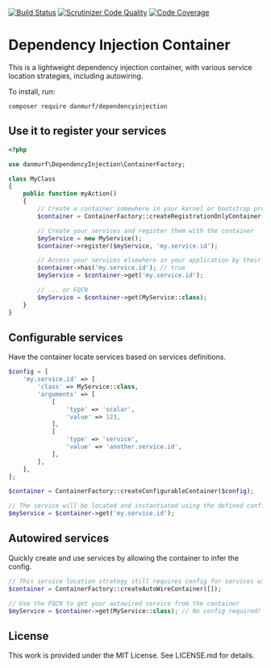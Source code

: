[![Build Status](https://travis-ci.org/danmurf/DependencyInjection.svg?branch=master)](https://travis-ci.org/danmurf/DependencyInjection) [![Scrutinizer Code Quality](https://scrutinizer-ci.com/g/danmurf/DependencyInjection/badges/quality-score.png?b=master)](https://scrutinizer-ci.com/g/danmurf/DependencyInjection/?branch=master)
[![Code Coverage](https://scrutinizer-ci.com/g/danmurf/DependencyInjection/badges/coverage.png?b=master)](https://scrutinizer-ci.com/g/danmurf/DependencyInjection/?branch=master)

# Dependency Injection Container

This is a lightweight dependency injection container, with various service location strategies, including autowiring. 

To install, run:

`composer require danmurf/dependencyinjection`

## Use it to register your services

```php
<?php

use danmurf\DependencyInjection\ContainerFactory;

class MyClass
{
    public function myAction()
    {
        // Create a container somewhere in your kernel or bootstrap process
        $container = ContainerFactory::createRegistrationOnlyContainer();

        // Create your services and register them with the container
        $myService = new MyService();
        $container->register($myService, 'my.service.id');

        // Access your services elsewhere in your application by their registered id...
        $container->has('my.service.id'); // true
        $myService = $container->get('my.service.id');

        // ... or FQCN
        $myService = $container->get(MyService::class);
    }
}
```

## Configurable services
Have the container locate services based on services definitions.
```php
$config = [
    'my.service.id' => [
        'class' => MyService::class,
        'arguments' => [
            [
                'type' => 'scalar',
                'value' => 123,
            ],
            [
                'type' => 'service',
                'value' => 'another.service.id',
            ],
        ],
    ],
];

$container = ContainerFactory::createConfigurableContainer($config);

// The service will be located and instantiated using the defined config.
$myService = $container->get('my.service.id');
```

## Autowired services
Quickly create and use services by allowing the container to infer the config.
```php
// This service location strategy still requires config for services with scalar constructor arguments
$container = ContainerFactory::createAutoWireContainer([]);

// Use the FQCN to get your autowired service from the container
$myService = $container->get(MyService::class); // No config required!
```

## License
This work is provided under the MIT License. See LICENSE.md for details.

